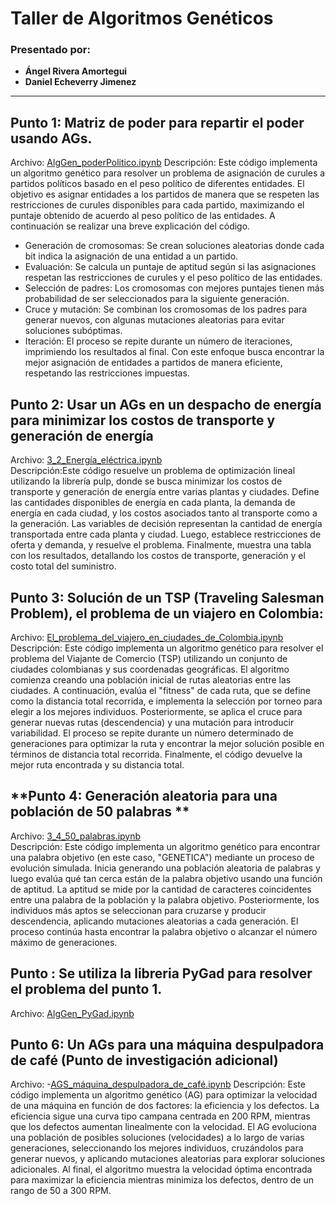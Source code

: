 # Taller de Algoritmos Genéticos

### Presentado por:
- **Ángel Rivera Amortegui**
- **Daniel Echeverry Jimenez**

---

## **Punto 1: Matriz de poder para repartir el poder usando AGs.**
Archivo: [AlgGen_poderPolitico.ipynb](./AlgGen_poderPolitico.ipynb)
Descripción: Este código implementa un algoritmo genético para resolver un problema de asignación de curules a partidos políticos basado en el peso político de diferentes entidades. El objetivo es asignar entidades a los partidos de manera que se respeten las restricciones de curules disponibles para cada partido, maximizando el puntaje obtenido de acuerdo al peso político de las entidades. A continuación se realizar una breve explicación del código.
- Generación de cromosomas: Se crean soluciones aleatorias donde cada bit indica la asignación de una entidad a un partido.
- Evaluación: Se calcula un puntaje de aptitud según si las asignaciones respetan las restricciones de curules y el peso político de las entidades.
- Selección de padres: Los cromosomas con mejores puntajes tienen más probabilidad de ser seleccionados para la siguiente generación.
- Cruce y mutación: Se combinan los cromosomas de los padres para generar nuevos, con algunas mutaciones aleatorias para evitar soluciones subóptimas.
- Iteración: El proceso se repite durante un número de iteraciones, imprimiendo los resultados al final. Con este enfoque busca encontrar la mejor asignación de entidades a partidos de manera eficiente, respetando las restricciones impuestas.

## **Punto 2: Usar un AGs en un despacho de energía para minimizar los costos de transporte y generación de energía**
Archivo: [3_2_Energía_eléctrica.ipynb](./3_2_Energía_eléctrica.ipynb)  
Descripción:Este código resuelve un problema de optimización lineal utilizando la librería pulp, donde se busca minimizar los costos de transporte y generación de energía entre varias plantas y ciudades. Define las cantidades disponibles de energía en cada planta, la demanda de energía en cada ciudad, y los costos asociados tanto al transporte como a la generación. Las variables de decisión representan la cantidad de energía transportada entre cada planta y ciudad. Luego, establece restricciones de oferta y demanda, y resuelve el problema. Finalmente, muestra una tabla con los resultados, detallando los costos de transporte, generación y el costo total del suministro.

## **Punto 3: Solución de un TSP (Traveling Salesman Problem), el problema de un viajero en Colombia:**
Archivo: [El_problema_del_viajero_en_ciudades_de_Colombia.ipynb](./El_problema_del_viajero_en_ciudades_de_Colombia.ipynb)  
Descripción: Este código implementa un algoritmo genético para resolver el problema del Viajante de Comercio (TSP) utilizando un conjunto de ciudades colombianas y sus coordenadas geográficas. El algoritmo comienza creando una población inicial de rutas aleatorias entre las ciudades. A continuación, evalúa el "fitness" de cada ruta, que se define como la distancia total recorrida, e implementa la selección por torneo para elegir a los mejores individuos. Posteriormente, se aplica el cruce para generar nuevas rutas (descendencia) y una mutación para introducir variabilidad. El proceso se repite durante un número determinado de generaciones para optimizar la ruta y encontrar la mejor solución posible en términos de distancia total recorrida. Finalmente, el código devuelve la mejor ruta encontrada y su distancia total.

## **Punto 4: Generación aleatoria para una población de 50 palabras **
Archivo: [3_4_50_palabras.ipynb](./3_4_50_palabras.ipynb)  
Descripción: Este código implementa un algoritmo genético para encontrar una palabra objetivo (en este caso, "GENETICA") mediante un proceso de evolución simulada. Inicia generando una población aleatoria de palabras y luego evalúa qué tan cerca están de la palabra objetivo usando una función de aptitud. La aptitud se mide por la cantidad de caracteres coincidentes entre una palabra de la población y la palabra objetivo. Posteriormente, los individuos más aptos se seleccionan para cruzarse y producir descendencia, aplicando mutaciones aleatorias a cada generación. El proceso continúa hasta encontrar la palabra objetivo o alcanzar el número máximo de generaciones.

## **Punto : Se utiliza la libreria PyGad para resolver el problema del punto 1.**
Archivo: [AlgGen_PyGad.ipynb](./AlgGen_PyGad.ipynb) 

## **Punto 6: Un AGs para una máquina despulpadora de café (Punto de investigación adicional)**
Archivo: -[AGS_máquina_despulpadora_de_café.ipynb](./AGS_máquina_despulpadora_de_café.ipynb)
Descripción: Este código implementa un algoritmo genético (AG) para optimizar la velocidad de una máquina en función de dos factores: la eficiencia y los defectos. La eficiencia sigue una curva tipo campana centrada en 200 RPM, mientras que los defectos aumentan linealmente con la velocidad. El AG evoluciona una población de posibles soluciones (velocidades) a lo largo de varias generaciones, seleccionando los mejores individuos, cruzándolos para generar nuevos, y aplicando mutaciones aleatorias para explorar soluciones adicionales. Al final, el algoritmo muestra la velocidad óptima encontrada para maximizar la eficiencia mientras minimiza los defectos, dentro de un rango de 50 a 300 RPM.

